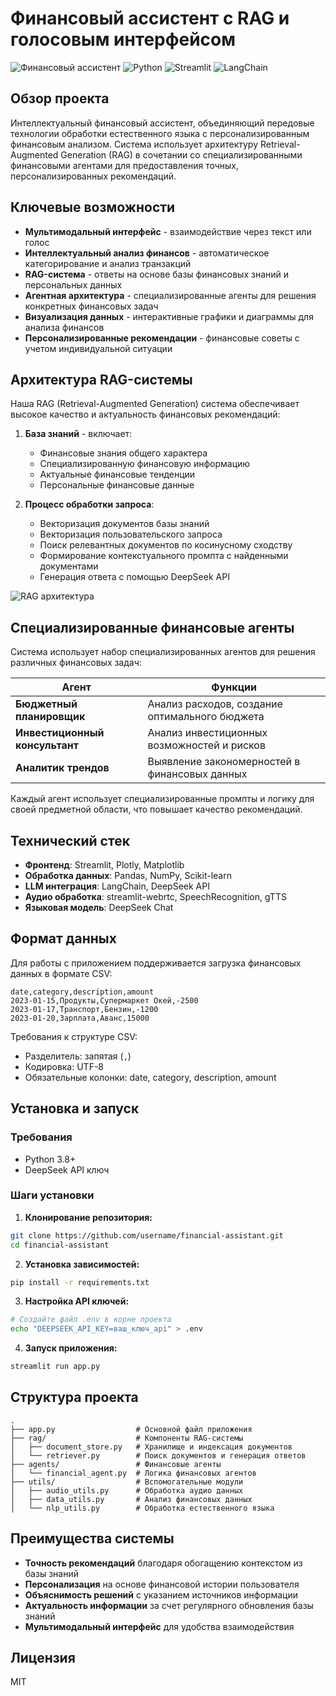 # Финансовый ассистент с RAG и голосовым интерфейсом

![Финансовый ассистент](https://img.shields.io/badge/Финансовый_Ассистент-v1.0.0-blue)
![Python](https://img.shields.io/badge/Python-3.8+-green)
![Streamlit](https://img.shields.io/badge/Streamlit-1.x-red)
![LangChain](https://img.shields.io/badge/LangChain-latest-orange)

## Обзор проекта

Интеллектуальный финансовый ассистент, объединяющий передовые технологии обработки естественного языка с персонализированным финансовым анализом. Система использует архитектуру Retrieval-Augmented Generation (RAG) в сочетании со специализированными финансовыми агентами для предоставления точных, персонализированных рекомендаций.

## Ключевые возможности

- **Мультимодальный интерфейс** - взаимодействие через текст или голос
- **Интеллектуальный анализ финансов** - автоматическое категорирование и анализ транзакций
- **RAG-система** - ответы на основе базы финансовых знаний и персональных данных
- **Агентная архитектура** - специализированные агенты для решения конкретных финансовых задач
- **Визуализация данных** - интерактивные графики и диаграммы для анализа финансов
- **Персонализированные рекомендации** - финансовые советы с учетом индивидуальной ситуации

## Архитектура RAG-системы

Наша RAG (Retrieval-Augmented Generation) система обеспечивает высокое качество и актуальность финансовых рекомендаций:

1. **База знаний** - включает:
   - Финансовые знания общего характера
   - Специализированную финансовую информацию
   - Актуальные финансовые тенденции
   - Персональные финансовые данные

2. **Процесс обработки запроса**:
   - Векторизация документов базы знаний
   - Векторизация пользовательского запроса
   - Поиск релевантных документов по косинусному сходству
   - Формирование контекстуального промпта с найденными документами
   - Генерация ответа с помощью DeepSeek API

![RAG архитектура](https://img.shields.io/badge/RAG-Retrieval_Augmented_Generation-lightblue)

## Специализированные финансовые агенты

Система использует набор специализированных агентов для решения различных финансовых задач:

| Агент | Функции |
|-------|---------|
| **Бюджетный планировщик** | Анализ расходов, создание оптимального бюджета |
| **Инвестиционный консультант** | Анализ инвестиционных возможностей и рисков |
| **Аналитик трендов** | Выявление закономерностей в финансовых данных |

Каждый агент использует специализированные промпты и логику для своей предметной области, что повышает качество рекомендаций.

## Технический стек

- **Фронтенд**: Streamlit, Plotly, Matplotlib
- **Обработка данных**: Pandas, NumPy, Scikit-learn
- **LLM интеграция**: LangChain, DeepSeek API
- **Аудио обработка**: streamlit-webrtc, SpeechRecognition, gTTS
- **Языковая модель**: DeepSeek Chat

## Формат данных

Для работы с приложением поддерживается загрузка финансовых данных в формате CSV:

```
date,category,description,amount
2023-01-15,Продукты,Супермаркет Окей,-2500
2023-01-17,Транспорт,Бензин,-1200
2023-01-20,Зарплата,Аванс,15000
```

Требования к структуре CSV:
- Разделитель: запятая (`,`)
- Кодировка: UTF-8
- Обязательные колонки: date, category, description, amount

## Установка и запуск

### Требования
- Python 3.8+
- DeepSeek API ключ

### Шаги установки

1. **Клонирование репозитория:**
```bash
git clone https://github.com/username/financial-assistant.git
cd financial-assistant
```

2. **Установка зависимостей:**
```bash
pip install -r requirements.txt
```

3. **Настройка API ключей:**
```bash
# Создайте файл .env в корне проекта
echo "DEEPSEEK_API_KEY=ваш_ключ_api" > .env
```

4. **Запуск приложения:**
```bash
streamlit run app.py
```

## Структура проекта

```
.
├── app.py                  # Основной файл приложения
├── rag/                    # Компоненты RAG-системы
│   ├── document_store.py   # Хранилище и индексация документов
│   └── retriever.py        # Поиск документов и генерация ответов
├── agents/                 # Финансовые агенты
│   └── financial_agent.py  # Логика финансовых агентов
├── utils/                  # Вспомогательные модули
│   ├── audio_utils.py      # Обработка аудио данных
│   ├── data_utils.py       # Анализ финансовых данных
│   └── nlp_utils.py        # Обработка естественного языка
```

## Преимущества системы

- **Точность рекомендаций** благодаря обогащению контекстом из базы знаний
- **Персонализация** на основе финансовой истории пользователя
- **Объяснимость решений** с указанием источников информации
- **Актуальность информации** за счет регулярного обновления базы знаний
- **Мультимодальный интерфейс** для удобства взаимодействия

## Лицензия
MIT
